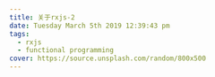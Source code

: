 ```yaml
---
title: 关于rxjs-2
date: Tuesday March 5th 2019 12:39:43 pm
tags:
  - rxjs
  - functional programming
cover: https://source.unsplash.com/random/800x500
---
```


